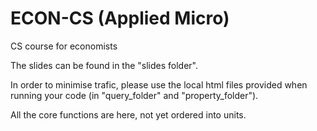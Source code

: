 # ECON-CS (Applied Micro)
CS course for economists

The slides can be found in the "slides folder".

In order to minimise trafic, please use the local html files provided when running your code (in "query_folder" and "property_folder").

All the core functions are here, not yet ordered into units.


